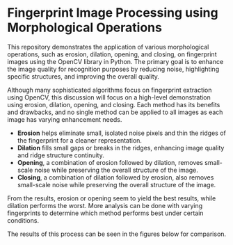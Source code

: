 <h1>Fingerprint Image Processing using Morphological Operations</h1>

<p>
    This repository demonstrates the application of various morphological operations, such as erosion, dilation, opening, and closing, on fingerprint images using the OpenCV library in Python. The primary goal is to enhance the image quality for recognition purposes by reducing noise, highlighting specific structures, and improving the overall quality.
</p>

<p>
    Although many sophisticated algorithms focus on fingerprint extraction using OpenCV, this discussion will focus on a high-level demonstration using erosion, dilation, opening, and closing. Each method has its benefits and drawbacks, and no single method can be applied to all images as each image has varying enhancement needs.
</p>

<ul>
    <li><strong>Erosion</strong> helps eliminate small, isolated noise pixels and thin the ridges of the fingerprint for a cleaner representation.</li>
    <li><strong>Dilation</strong> fills small gaps or breaks in the ridges, enhancing image quality and ridge structure continuity.</li>
    <li><strong>Opening</strong>, a combination of erosion followed by dilation, removes small-scale noise while preserving the overall structure of the image.</li>
    <li><strong>Closing</strong>, a combination of dilation followed by erosion, also removes small-scale noise while preserving the overall structure of the image.</li>
</ul>

<p>
    From the results, erosion or opening seem to yield the best results, while dilation performs the worst. More analysis can be done with varying fingerprints to determine which method performs best under certain conditions.
</p>

<p>The results of this process can be seen in the figures below for comparison.</p>

